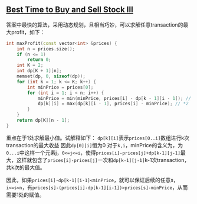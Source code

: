 ## [Best Time to Buy and Sell Stock III](https://leetcode.com/problems/best-time-to-buy-and-sell-stock-iii/)

答案中最快的算法，采用动态规划，且相当巧妙，可以求解任意transaction的最大profit，如下：

```c++
int maxProfit(const vector<int> &prices) {
    int n = prices.size();
    if (n <= 1)
        return 0;
    int K = 2;
    int dp[K + 1][n];
    memset(dp, 0, sizeof(dp));
    for (int k = 1; k <= K; k++) {
        int minPrice = prices[0];
        for (int i = 1; i < n; i++) {
            minPrice = min(minPrice, prices[i] - dp[k - 1][i - 1]); // *1
            dp[k][i] = max(dp[k][i - 1], prices[i] - minPrice); // *2
        }
    }
    return dp[K][n - 1];
}
```

重点在于1处求解最小值。试解释如下：
``dp[k][i]``表示``prices[0..i]``数组进行k次transaction的最大收益
因此``dp[0][i]``恒为0
对于``k,i``，minPrice的含义为，为``0...i``中这样一个元素j，``0<=j<=i``，使得``prices[i]-prices[j]+dp[k-1][j-1]``最大，这样就包含了``prices[i]-prices[j]``一次和``dp[k-1][j-1]``k-1次transaction，共k次的最大值。

因此，如果``prices[i]-dp[k-1][i-1]<minPrice``，就可以保证后续的任意s，``i<=s<n``，有``prices[s]-(prices[i]-dp[k-1][i-1])>prices[s]-minPrice``，从而需要1处的赋值。


